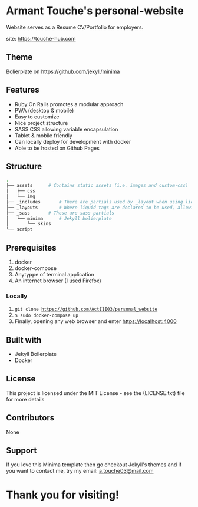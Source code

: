 # Armant Touche's personal-website

Website serves as a Resume CV/Portfolio for employers.

site: https://touche-hub.com

## Theme

Bolierplate on https://github.com/jekyll/minima

## Features

- Ruby On Rails promotes a modular approach
- PWA (desktop & mobile)
- Easy to customize
- Nice project structure
- SASS CSS allowing variable encapsulation
- Tablet & mobile friendly
- Can locally deploy for development with docker
- Able to be hosted on Github Pages


## Structure

```bash
.
├── assets		# Contains static assets (i.e. images and custom-css)
│   ├── css
│   └── img
├── _includes		# There are partials used by _layout when using liquid tags.
├── _layouts		# Where liquid tags are declared to be used, allowing html modularity/encapsulation 
├── _sass		# These are sass partials 
│   └── minima		# Jekyll bolierplate
│       └── skins
└── script		
```

## Prerequisites

1. docker
2. docker-compose
3. Anytyppe of terminal application
3. An internet browser (I used Firefox)

### Locally

1. <code>git clone https://github.com/ActIII03/personal_website</code>
2. <code>$ sudo docker-compose up</code>
3. Finally, opening any web browser and enter <https://localhost:4000>

## Built with

- Jekyll Boilerplate
- Docker 


## License

This project is licensed under the MIT License - see the (LICENSE.txt) file for more details

## Contributors

None

## Support

If you love this Minima template then go checkout Jekyll's themes and if you want to contact me, try my email: a.touche03@mail.com

# Thank you for visiting!

